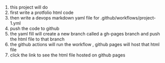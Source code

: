 1. this project will do 
2. first write a protfolio html code 
3. then write a devops markdown yaml file  for .github/workflows/project-1.yml
4. push the code to github
5. the yaml fill will create a new branch called a gh-pages branch and push the html file to that branch
6. the github actions will run the workflow , github pages will host that html file 
7. click the link to see the html file hosted on github pages 